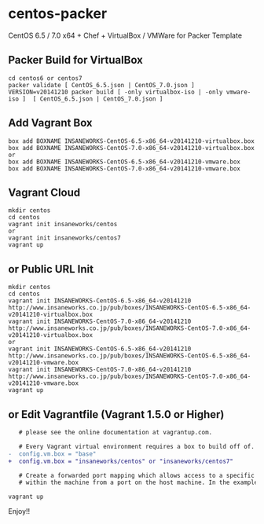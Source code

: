 centos-packer
=============

CentOS 6.5 / 7.0 x64 + Chef + VirtualBox / VMWare for Packer Template

## Packer Build for VirtualBox

```
cd centos6 or centos7
packer validate [ CentOS_6.5.json | CentOS_7.0.json ]
VERSION=v20141210 packer build [ -only virtualbox-iso | -only vmware-iso ]  [ CentOS_6.5.json | CentOS_7.0.json ]
```

## Add Vagrant Box

```
box add BOXNAME INSANEWORKS-CentOS-6.5-x86_64-v20141210-virtualbox.box
box add BOXNAME INSANEWORKS-CentOS-7.0-x86_64-v20141210-virtualbox.box
or
box add BOXNAME INSANEWORKS-CentOS-6.5-x86_64-v20141210-vmware.box
box add BOXNAME INSANEWORKS-CentOS-7.0-x86_64-v20141210-vmware.box
```

## Vagrant Cloud

```
mkdir centos
cd centos
vagrant init insaneworks/centos
or
vagrant init insaneworks/centos7
vagrant up
```


## or Public URL Init

```
mkdir centos
cd centos
vagrant init INSANEWORKS-CentOS-6.5-x86_64-v20141210 http://www.insaneworks.co.jp/pub/boxes/INSANEWORKS-CentOS-6.5-x86_64-v20141210-virtualbox.box
vagrant init INSANEWORKS-CentOS-7.0-x86_64-v20141210 http://www.insaneworks.co.jp/pub/boxes/INSANEWORKS-CentOS-7.0-x86_64-v20141210-virtualbox.box
or
vagrant init INSANEWORKS-CentOS-6.5-x86_64-v20141210 http://www.insaneworks.co.jp/pub/boxes/INSANEWORKS-CentOS-6.5-x86_64-v20141210-vmware.box
vagrant init INSANEWORKS-CentOS-7.0-x86_64-v20141210 http://www.insaneworks.co.jp/pub/boxes/INSANEWORKS-CentOS-7.0-x86_64-v20141210-vmware.box
vagrant up
```

## or Edit Vagrantfile (Vagrant 1.5.0 or Higher)

```diff
   # please see the online documentation at vagrantup.com.

   # Every Vagrant virtual environment requires a box to build off of.
-  config.vm.box = "base"
+  config.vm.box = "insaneworks/centos" or "insaneworks/centos7"

   # Create a forwarded port mapping which allows access to a specific port
   # within the machine from a port on the host machine. In the example below,
```

```
vagrant up
```

Enjoy!!
